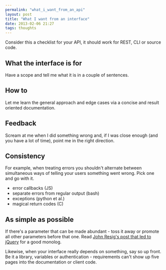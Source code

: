```yaml
---
permalink: "what_i_want_from_an_api"
layout: post
title: "What I want from an interface"
date: 2013-02-06 21:27
tags: thoughts
---
```


Consider this a checklist for your API, it should work for REST, CLI or source code.

## What the interface is for
Have a scope and tell me what it is in a couple of sentences.

## How to
Let me learn the general approach and edge cases via a concise and result oriented documentation.

## Feedback
Scream at me when I did something wrong and, if I was close enough (and you have a lot of time), point me in the right direction.

## Consistency
For example, when treating errors you shouldn't alternate between simultaneous ways of telling your users something went wrong. Pick one and go with it.

- error callbacks (JS)
- separate errors from regular output (bash)
- exceptions (python et al.)
- magical return codes (C)

## As simple as possible
If there's a parameter that can be made abundant - toss it away or
promote all other parameters before that one. Read [John Resig's post that led to
jQuery](http://ejohn.org/blog/selectors-in-javascript/) for a good monolog.

Likewise, when your interface really depends on something, say so up front. Be it a
library, variables or authentication - requirements can't show up five pages
into the documentation or client code.
